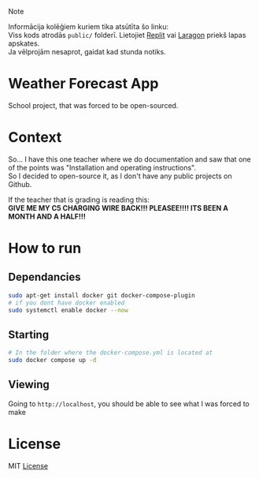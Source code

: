 > [!NOTE] 
> Informācija kolēģiem kuriem tika atsūtīta šo linku:  
> Viss kods atrodās `public/` folderī. Lietojiet [Replit](https://replit.com/) vai [Laragon](https://laragon.org/download/) priekš lapas apskates.  
> Ja vēlprojām nesaprot, gaidat kad stunda notiks.

# Weather Forecast App
School project, that was forced to be open-sourced.  

# Context
So... I have this one teacher where we do documentation and saw that one of the points was "Installation and operating instructions".   
So I decided to open-source it, as I don't have any public projects on Github.

If the teacher that is grading is reading this:  
**GIVE ME MY C5 CHARGING WIRE BACK!!! PLEASEE!!!! ITS BEEN A MONTH AND A HALF!!!**
# How to run
## Dependancies
```bash
sudo apt-get install docker git docker-compose-plugin
# if you dont have docker enabled
sudo systemctl enable docker --now
```
## Starting
```bash
# In the folder where the docker-compose.yml is located at
sudo docker compose up -d
```
## Viewing
Going to `http://localhost`, you should be able to see what I was forced to make
# License
MIT [License](LICENSE)
